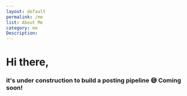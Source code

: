 ```yaml
---
layout: default
permalink: /me
list: About Me
category: me
Description:
---
```



# Hi there,

### it's under construction to build a posting pipeline 😅 Coming soon!


